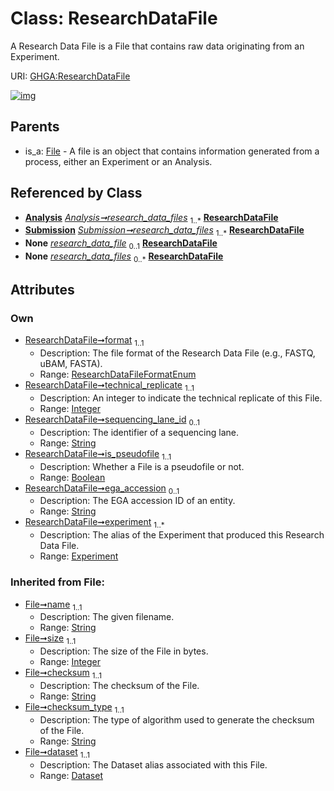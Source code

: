 
# Class: ResearchDataFile


A Research Data File is a File that contains raw data originating from an Experiment.

URI: [GHGA:ResearchDataFile](https://w3id.org/GHGA/ResearchDataFile)


[![img](https://yuml.me/diagram/nofunky;dir:TB/class/[Submission],[Experiment]<experiment%201..*-%20[ResearchDataFile&#124;format:ResearchDataFileFormatEnum;technical_replicate:integer;sequencing_lane_id:string%20%3F;is_pseudofile:boolean;ega_accession:string%20%3F;name(i):string;size(i):integer;checksum(i):string;checksum_type(i):string;alias(i):string],[Analysis]-%20research_data_files%201..*>[ResearchDataFile],[Submission]++-%20research_data_files%201..*>[ResearchDataFile],[Analysis]-%20research_data_files(i)%200..*>[ResearchDataFile],[Submission]-%20research_data_files(i)%200..*>[ResearchDataFile],[File]^-[ResearchDataFile],[File],[Experiment],[Dataset],[Analysis])](https://yuml.me/diagram/nofunky;dir:TB/class/[Submission],[Experiment]<experiment%201..*-%20[ResearchDataFile&#124;format:ResearchDataFileFormatEnum;technical_replicate:integer;sequencing_lane_id:string%20%3F;is_pseudofile:boolean;ega_accession:string%20%3F;name(i):string;size(i):integer;checksum(i):string;checksum_type(i):string;alias(i):string],[Analysis]-%20research_data_files%201..*>[ResearchDataFile],[Submission]++-%20research_data_files%201..*>[ResearchDataFile],[Analysis]-%20research_data_files(i)%200..*>[ResearchDataFile],[Submission]-%20research_data_files(i)%200..*>[ResearchDataFile],[File]^-[ResearchDataFile],[File],[Experiment],[Dataset],[Analysis])

## Parents

 *  is_a: [File](File.md) - A file is an object that contains information generated from a process, either an Experiment or an Analysis.

## Referenced by Class

 *  **[Analysis](Analysis.md)** *[Analysis➞research_data_files](Analysis_research_data_files.md)*  <sub>1..\*</sub>  **[ResearchDataFile](ResearchDataFile.md)**
 *  **[Submission](Submission.md)** *[Submission➞research_data_files](Submission_research_data_files.md)*  <sub>1..\*</sub>  **[ResearchDataFile](ResearchDataFile.md)**
 *  **None** *[research_data_file](research_data_file.md)*  <sub>0..1</sub>  **[ResearchDataFile](ResearchDataFile.md)**
 *  **None** *[research_data_files](research_data_files.md)*  <sub>0..\*</sub>  **[ResearchDataFile](ResearchDataFile.md)**

## Attributes


### Own

 * [ResearchDataFile➞format](ResearchDataFile_format.md)  <sub>1..1</sub>
     * Description: The file format of the Research Data File (e.g., FASTQ, uBAM, FASTA).
     * Range: [ResearchDataFileFormatEnum](ResearchDataFileFormatEnum.md)
 * [ResearchDataFile➞technical_replicate](ResearchDataFile_technical_replicate.md)  <sub>1..1</sub>
     * Description: An integer to indicate the technical replicate of this File.
     * Range: [Integer](types/Integer.md)
 * [ResearchDataFile➞sequencing_lane_id](ResearchDataFile_sequencing_lane_id.md)  <sub>0..1</sub>
     * Description: The identifier of a sequencing lane.
     * Range: [String](types/String.md)
 * [ResearchDataFile➞is_pseudofile](ResearchDataFile_is_pseudofile.md)  <sub>1..1</sub>
     * Description: Whether a File is a pseudofile or not.
     * Range: [Boolean](types/Boolean.md)
 * [ResearchDataFile➞ega_accession](ResearchDataFile_ega_accession.md)  <sub>0..1</sub>
     * Description: The EGA accession ID of an entity.
     * Range: [String](types/String.md)
 * [ResearchDataFile➞experiment](ResearchDataFile_experiment.md)  <sub>1..\*</sub>
     * Description: The alias of the Experiment that produced this Research Data File.
     * Range: [Experiment](Experiment.md)

### Inherited from File:

 * [File➞name](File_name.md)  <sub>1..1</sub>
     * Description: The given filename.
     * Range: [String](types/String.md)
 * [File➞size](File_size.md)  <sub>1..1</sub>
     * Description: The size of the File in bytes.
     * Range: [Integer](types/Integer.md)
 * [File➞checksum](File_checksum.md)  <sub>1..1</sub>
     * Description: The checksum of the File.
     * Range: [String](types/String.md)
 * [File➞checksum_type](File_checksum_type.md)  <sub>1..1</sub>
     * Description: The type of algorithm used to generate the checksum of the File.
     * Range: [String](types/String.md)
 * [File➞dataset](File_dataset.md)  <sub>1..1</sub>
     * Description: The Dataset alias associated with this File.
     * Range: [Dataset](Dataset.md)
